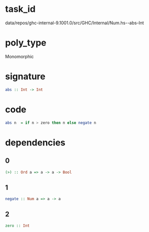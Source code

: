 
# task_id
data/repos/ghc-internal-9.1001.0/src/GHC/Internal/Num.hs--abs-Int

# poly_type
Monomorphic

# signature
```haskell
abs :: Int -> Int
```   

# code
```haskell
abs n  = if n > zero then n else negate n
```

# dependencies
## 0
```haskell
(>) :: Ord a => a -> a -> Bool
```
## 1
```haskell
negate :: Num a => a -> a
```
## 2
```haskell
zero :: Int
```

